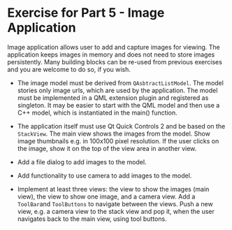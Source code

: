 # Exercise for Part 5 - Image Application

Image application allows user to add and capture images for viewing. The application keeps images in memory and does not need to store images persistently. Many building blocks can be re-used from previous exercises and you are welcome to do so, if you wish. 

* The image model must be derived from `QAsbtractListModel`. The model stories only image urls, which are used by the application. The model must be implemented in a QML extension plugin and registered as singleton. It may be easier to start with the QML model and then use a C++ model, which is instantiated in the main() function. 

* The application itself must use Qt Quick Controls 2 and be based on the `StackView`. The main view shows the images from the model. Show image thumbnails e.g. in 100x100 pixel resolution. If the user clicks on the image, show it on the top of the view area in another view. 

* Add a file dialog to add images to the model.

* Add functionality to use camera to add images to the model.

* Implement at least three views: the view to show the images (main view), the view to show one image, and a camera view. Add a `ToolBar`and `ToolButtons` to navigate between the views. Push a new view, e.g. a camera view to the stack view and pop it, when the user navigates back to the main view, using tool buttons.


